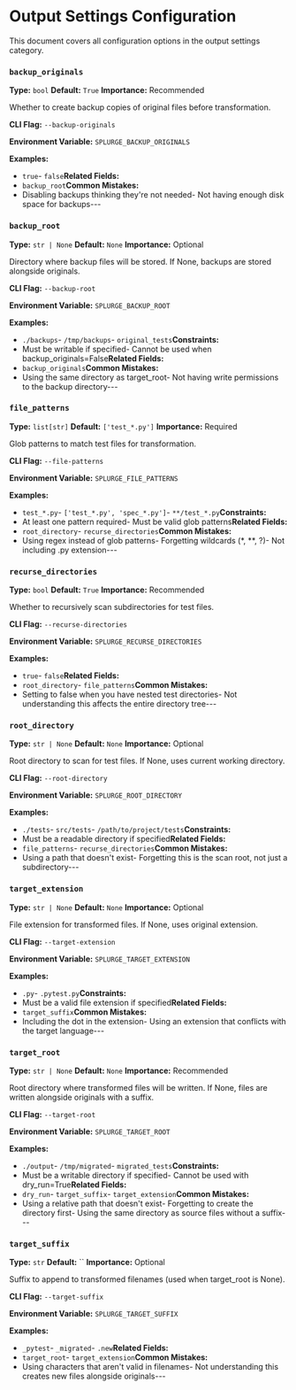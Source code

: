 # Output Settings Configuration

This document covers all configuration options in the output settings category.

### `backup_originals`

**Type:** `bool`
**Default:** `True`
**Importance:** Recommended

Whether to create backup copies of original files before transformation.

**CLI Flag:** `--backup-originals`

**Environment Variable:** `SPLURGE_BACKUP_ORIGINALS`

**Examples:**
- `true`- `false`**Related Fields:**
- `backup_root`**Common Mistakes:**
- Disabling backups thinking they're not needed- Not having enough disk space for backups---

### `backup_root`

**Type:** `str | None`
**Default:** `None`
**Importance:** Optional

Directory where backup files will be stored. If None, backups are stored alongside originals.

**CLI Flag:** `--backup-root`

**Environment Variable:** `SPLURGE_BACKUP_ROOT`

**Examples:**
- `./backups`- `/tmp/backups`- `original_tests`**Constraints:**
- Must be writable if specified- Cannot be used when backup_originals=False**Related Fields:**
- `backup_originals`**Common Mistakes:**
- Using the same directory as target_root- Not having write permissions to the backup directory---

### `file_patterns`

**Type:** `list[str]`
**Default:** `['test_*.py']`
**Importance:** Required

Glob patterns to match test files for transformation.

**CLI Flag:** `--file-patterns`

**Environment Variable:** `SPLURGE_FILE_PATTERNS`

**Examples:**
- `test_*.py`- `['test_*.py', 'spec_*.py']`- `**/test_*.py`**Constraints:**
- At least one pattern required- Must be valid glob patterns**Related Fields:**
- `root_directory`- `recurse_directories`**Common Mistakes:**
- Using regex instead of glob patterns- Forgetting wildcards (*, **, ?)- Not including .py extension---

### `recurse_directories`

**Type:** `bool`
**Default:** `True`
**Importance:** Recommended

Whether to recursively scan subdirectories for test files.

**CLI Flag:** `--recurse-directories`

**Environment Variable:** `SPLURGE_RECURSE_DIRECTORIES`

**Examples:**
- `true`- `false`**Related Fields:**
- `root_directory`- `file_patterns`**Common Mistakes:**
- Setting to false when you have nested test directories- Not understanding this affects the entire directory tree---

### `root_directory`

**Type:** `str | None`
**Default:** `None`
**Importance:** Optional

Root directory to scan for test files. If None, uses current working directory.

**CLI Flag:** `--root-directory`

**Environment Variable:** `SPLURGE_ROOT_DIRECTORY`

**Examples:**
- `./tests`- `src/tests`- `/path/to/project/tests`**Constraints:**
- Must be a readable directory if specified**Related Fields:**
- `file_patterns`- `recurse_directories`**Common Mistakes:**
- Using a path that doesn't exist- Forgetting this is the scan root, not just a subdirectory---

### `target_extension`

**Type:** `str | None`
**Default:** `None`
**Importance:** Optional

File extension for transformed files. If None, uses original extension.

**CLI Flag:** `--target-extension`

**Environment Variable:** `SPLURGE_TARGET_EXTENSION`

**Examples:**
- `.py`- `.pytest.py`**Constraints:**
- Must be a valid file extension if specified**Related Fields:**
- `target_suffix`**Common Mistakes:**
- Including the dot in the extension- Using an extension that conflicts with the target language---

### `target_root`

**Type:** `str | None`
**Default:** `None`
**Importance:** Recommended

Root directory where transformed files will be written. If None, files are written alongside originals with a suffix.

**CLI Flag:** `--target-root`

**Environment Variable:** `SPLURGE_TARGET_ROOT`

**Examples:**
- `./output`- `/tmp/migrated`- `migrated_tests`**Constraints:**
- Must be a writable directory if specified- Cannot be used with dry_run=True**Related Fields:**
- `dry_run`- `target_suffix`- `target_extension`**Common Mistakes:**
- Using a relative path that doesn't exist- Forgetting to create the directory first- Using the same directory as source files without a suffix---

### `target_suffix`

**Type:** `str`
**Default:** ``
**Importance:** Optional

Suffix to append to transformed filenames (used when target_root is None).

**CLI Flag:** `--target-suffix`

**Environment Variable:** `SPLURGE_TARGET_SUFFIX`

**Examples:**
- `_pytest`- `_migrated`- `.new`**Related Fields:**
- `target_root`- `target_extension`**Common Mistakes:**
- Using characters that aren't valid in filenames- Not understanding this creates new files alongside originals---

